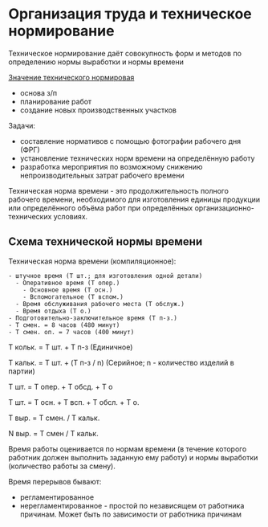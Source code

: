 # Организация труда и техническое нормирование

Техническое нормирование даёт совокупность форм и методов по определению нормы выработки и нормы времени

<u>Значение технического нормировая</u>

- основа з/п
- планирование работ
- создание новых производственных участков

Задачи:

- составление нормативов с помощью фотографии рабочего дня (ФРГ)
- установление технических норм времени на определённую работу
- разработка мероприятия по возможному снижению непроизводительных затрат рабочего времени

Техническая норма времени - это продолжительность полного рабочего времени, необходимого для изготовления единицы продукции или определённого объёма работ при определённых организационно-технических условиях.

## Схема технической нормы времени

Техническая норма времени (компиляционное):

    - штучное время (T шт.; для изготовления одной детали)
      - Оперативное время (T опер.)
        - Основное время (T осн.)
        - Вспомогательное (T вспом.)
      - Время обслуживания рабочего места (T обслуж.)
      - Время отдыха (T о.)
    - Подготовительно-заключительное время (Т п-з.)
    - T смен. = 8 часов (480 минут)
    - T смен. оп. = 7 часов (400 минут)

T кольк. = T шт. + Т п-з (Единичное)

T кальк. = T шт. + (T п-з / n) (Серийное; n - количество изделий в партии)

T шт. = T опер. + T обсд. + T о

T шт. = T осн. + T всп. + T обсл. + Т о.

T выр. = T смен. / Т кальк.

N выр. = T смен / T кальк.

Время работы оценивается по нормам времени (в течение которого работник должен выполнить заданную ему работу) и нормы выработки (количество работы за смену).

Время перерывов бывают:

- регламентированное
- нерегламентированное - простой по независящем от работника причинам. Может быть по зависимости от работника причинам
